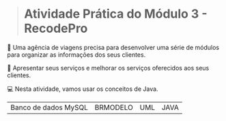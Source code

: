 > # Atividade Prática do Módulo 3 - RecodePro

🛫  Uma agência de viagens precisa para desenvolver uma série de módulos para organizar as informações dos seus clientes.

🛅  Apresentar seus serviços e melhorar os serviços oferecidos aos seus clientes. 

💻  Nesta atividade, vamos usar os conceitos de Java.
      
<table>
  <tr>
    <td>Banco de dados MySQL</td>
    <td>BRMODELO</td> 
    <td>UML</td>
    <td>JAVA</td>
  </tr>
</table>
